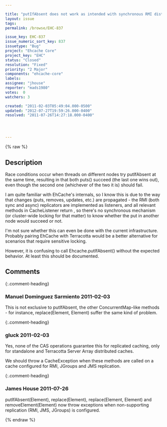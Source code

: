 ```yaml
---

title: "putIfAbsent does not work as intended with synchronous RMI distributed caches"
layout: issue
tags: 
permalink: /browse/EHC-837

issue_key: EHC-837
issue_numeric_sort_key: 837
issuetype: "Bug"
project: "Ehcache Core"
project_key: "EHC"
status: "Closed"
resolution: "Fixed"
priority: "2 Major"
components: "ehcache-core"
labels: 
assignee: "jhouse"
reporter: "mads1980"
votes:  0
watchers: 3

created: "2011-02-03T05:49:04.000-0500"
updated: "2012-07-27T19:59:26.000-0400"
resolved: "2011-07-26T14:27:18.000-0400"




---
```


{% raw %}

## Description

<div markdown="1" class="description">

Race conditions occur when threads on different nodes try putIfAbsent at the same time, resulting in that both puts() succeed (the last one wins out), even though the second one (whichever of the two it is) should fail.

I am quite familiar with EhCache's internals, so I know this is due to the way that changes (puts, removes, updates, etc.) are propagated - the RMI (both sync and async) replicators are implemented as listeners, and all relevant methods in CacheListener return <void>, so there's no synchronous mechanism (or cluster-wide locking for that matter) to know whether the put in another node would succeed or not.

I'm not sure whether this can even be done with the current infrastructure. Probably pairing EhCache with Terracotta would be a better alternative for scenarios that require sensitive locking.

However, it is confusing to call Ehcache.putIfAbsent() without the expected behavior. At least this should be documented.

</div>

## Comments


{:.comment-heading}
### **Manuel Dominguez Sarmiento** <span class="date">2011-02-03</span>

<div markdown="1" class="comment">

This is not exclusive to putIfAbsent, the other ConcurrentMap-like methods - for instance, replace(Element, Element) suffer the same kind of problem.

</div>


{:.comment-heading}
### **gluck** <span class="date">2011-02-03</span>

<div markdown="1" class="comment">

Yes, none of the CAS operations guarantee this for replicated caching, only for standalone and Terracotta Server Array distributed caches.

We should throw a CacheException when these methods are called on a cache configured for RMI, JGroups and JMS replication.

</div>


{:.comment-heading}
### **James House** <span class="date">2011-07-26</span>

<div markdown="1" class="comment">


putIfAbsent(Element), replace(Element), replace(Element, Element) and removeElement(Element) now throw exceptions when non-supporting replication (RMI, JMS, JGroups) is configured.

</div>



{% endraw %}
